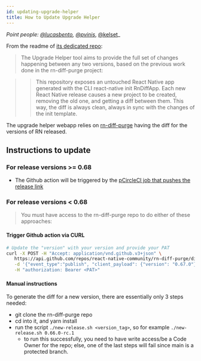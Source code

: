 ```yaml
---
id: updating-upgrade-helper
title: How to Update Upgrade Helper
---
```


_Point people: [@lucasbento](https://github.com/lucasbento), [@pvinis](https://github.com/pvinis)_, [@kelset](https://github.com/kelset)\_

From the readme of [its dedicated repo](https://github.com/react-native-community/upgrade-helper#-how-it-works):

> The Upgrade Helper tool aims to provide the full set of changes happening between any two versions, based on the previous work done in the rn-diff-purge project:

> > This repository exposes an untouched React Native app generated with the CLI react-native init RnDiffApp. Each new React Native release causes a new project to be created, removing the old one, and getting a diff between them. This way, the diff is always clean, always in sync with the changes of the init template.

The upgrade helper webapp relies on [rn-diff-purge](https://github.com/react-native-community/rn-diff-purge) having the diff for the versions of RN released.

## Instructions to update

### For release versions >= 0.68

- The Github action will be triggered by the [pCircleCI job that pushes the release link](https://github.com/facebook/react-native/blob/main/.circleci/config.yml#L822)

### For release versions < 0.68

> You must have access to the rn-diff-purge repo to do either of these approaches:

#### Trigger Github action via CURL

```bash
# Update the "version" with your version and provide your PAT
curl -X POST -H "Accept: application/vnd.github.v3+json" \
   https://api.github.com/repos/react-native-community/rn-diff-purge/dispatches \
   -d '{"event_type":"publish", "client_payload": {"version": "0.67.0"}}' \
   -H "authorization: Bearer <PAT>"
```

#### Manual instructions

To generate the diff for a new version, there are essentially only 3 steps needed:

- git clone the rn-diff-purge repo
- cd into it, and yarn install
- run the script `./new-release.sh <version_tag>`, so for example `./new-release.sh 0.66.0-rc.1`
  - to run this successfully, you need to have write access/be a Code Owner for the repo; else, one of the last steps will fail since main is a protected branch.
